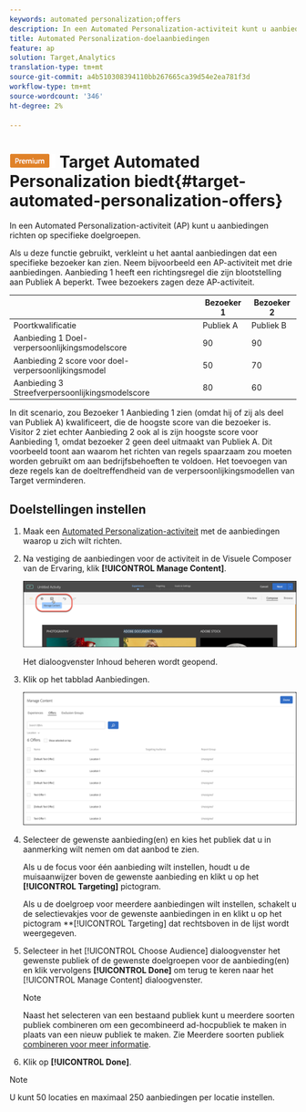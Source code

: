```yaml
---
keywords: automated personalization;offers
description: In een Automated Personalization-activiteit kunt u aanbiedingen richten op specifieke doelgroepen.
title: Automated Personalization-doelaanbiedingen
feature: ap
solution: Target,Analytics
translation-type: tm+mt
source-git-commit: a4b510308394110bb267665ca39d54e2ea781f3d
workflow-type: tm+mt
source-wordcount: '346'
ht-degree: 2%

---
```



# ![PREMIUM](/help/assets/premium.png) Target Automated Personalization biedt{#target-automated-personalization-offers}

In een Automated Personalization-activiteit (AP) kunt u aanbiedingen richten op specifieke doelgroepen.

Als u deze functie gebruikt, verkleint u het aantal aanbiedingen dat een specifieke bezoeker kan zien. Neem bijvoorbeeld een AP-activiteit met drie aanbiedingen. Aanbieding 1 heeft een richtingsregel die zijn blootstelling aan Publiek A beperkt. Twee bezoekers zagen deze AP-activiteit.

|  | Bezoeker 1 | Bezoeker 2 |
|--- |--- |--- |
| Poortkwalificatie | Publiek A | Publiek B |
| Aanbieding 1 Doel-verpersoonlijkingsmodelscore | 90 | 90 |
| Aanbieding 2 score voor doel-verpersoonlijkingsmodel | 50 | 70 |
| Aanbieding 3 Streefverpersoonlijkingsmodelscore | 80 | 60 |

In dit scenario, zou Bezoeker 1 Aanbieding 1 zien (omdat hij of zij als deel van Publiek A) kwalificeert, die de hoogste score van die bezoeker is. Visitor 2 ziet echter Aanbieding 2 ook al is zijn hoogste score voor Aanbieding 1, omdat bezoeker 2 geen deel uitmaakt van Publiek A. Dit voorbeeld toont aan waarom het richten van regels spaarzaam zou moeten worden gebruikt om aan bedrijfsbehoeften te voldoen. Het toevoegen van deze regels kan de doeltreffendheid van de verpersoonlijkingsmodellen van Target verminderen.

## Doelstellingen instellen

1. Maak een [Automated Personalization-activiteit](/help/c-activities/t-automated-personalization/create-ap-activity.md) met de aanbiedingen waarop u zich wilt richten.
1. Na vestiging de aanbiedingen voor de activiteit in de Visuele Composer van de Ervaring, klik **[!UICONTROL Manage Content]**.

   ![Inhoud beheren](/help/c-activities/t-automated-personalization/assets/manage-content.png)

   Het dialoogvenster Inhoud beheren wordt geopend.

1. Klik op het tabblad Aanbiedingen.

   ![Aanbiedingspagina](/help/c-activities/t-automated-personalization/assets/manage-content-offers.png)

1. Selecteer de gewenste aanbieding(en) en kies het publiek dat u in aanmerking wilt nemen om dat aanbod te zien.

   Als u de focus voor één aanbieding wilt instellen, houdt u de muisaanwijzer boven de gewenste aanbieding en klikt u op het **[!UICONTROL Targeting]** pictogram.

   Als u de doelgroep voor meerdere aanbiedingen wilt instellen, schakelt u de selectievakjes voor de gewenste aanbiedingen in en klikt u op het pictogram **[!UICONTROL Targeting] dat rechtsboven in de lijst wordt weergegeven.

1. Selecteer in het [!UICONTROL Choose Audience] dialoogvenster het gewenste publiek of de gewenste doelgroepen voor de aanbieding(en) en klik vervolgens **[!UICONTROL Done]** om terug te keren naar het [!UICONTROL Manage Content] dialoogvenster.

   >[!NOTE]
   >
   >Naast het selecteren van een bestaand publiek kunt u meerdere soorten publiek combineren om een gecombineerd ad-hocpubliek te maken in plaats van een nieuw publiek te maken. Zie Meerdere soorten publiek [combineren voor meer informatie](/help/c-target/combining-multiple-audiences.md#concept_A7386F1EA4394BD2AB72399C225981E5).

1. Klik op **[!UICONTROL Done]**.

>[!NOTE]
>
>U kunt 50 locaties en maximaal 250 aanbiedingen per locatie instellen.
